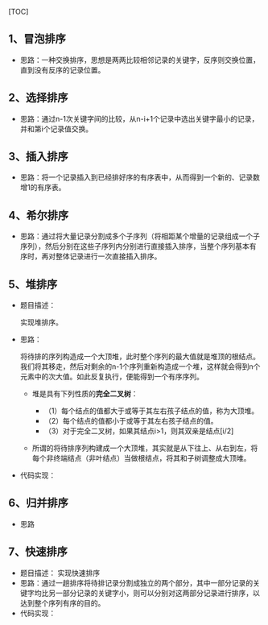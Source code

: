 [TOC]
## 1、冒泡排序
- 思路：一种交换排序，思想是两两比较相邻记录的关键字，反序则交换位置，直到没有反序的记录位置。
## 2、选择排序
- 思路：通过n-1次关键字间的比较，从n-i+1个记录中选出关键字最小的记录，并和第i个记录值交换。
## 3、插入排序
- 思路：将一个记录插入到已经排好序的有序表中，从而得到一个新的、记录数增1的有序表。
## 4、希尔排序
- 思路：通过将大量记录分割成多个子序列（将相距某个增量的记录组成一个子序列），然后分别在这些子序列内分别进行直接插入排序，当整个序列基本有序时，再对整体记录进行一次直接插入排序。
## 5、堆排序
- 题目描述：
  
    实现堆排序。

- 思路：

    将待排的序列构造成一个大顶堆，此时整个序列的最大值就是堆顶的根结点。我们将其移走，然后对剩余的n-1个序列重新构造成一个堆，这样就会得到n个元素中的次大值。如此反复执行，便能得到一个有序序列。

    - 堆是具有下列性质的**完全二叉树**：
      - （1）每个结点的值都大于或等于其左右孩子结点的值，称为大顶堆。
      - （2）每个结点的值都小于或等于其左右孩子结点的值。
      - （3）对于完全二叉树，如果其结点i>1，则其双亲是结点[i/2]

    - 所谓的将待排序列构建成一个大顶堆，其实就是从下往上、从右到左，将每个非终端结点（非叶结点）当做根结点，将其和子树调整成大顶堆。

- 代码实现：

## 6、归并排序
- 思路

## 7、快速排序
- 题目描述：
    实现快速排序
- 思路：通过一趟排序将待排记录分割成独立的两个部分，其中一部分记录的关键字均比另一部分记录的关键字小，则可以分别对这两部分记录进行排序，以达到整个序列有序的目的。
- 代码实现：